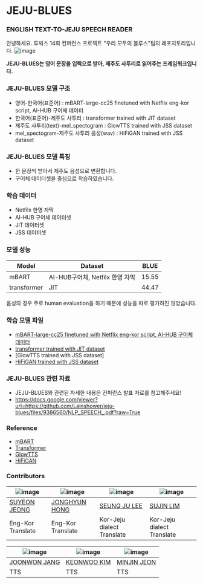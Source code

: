 JEJU-BLUES
======
### ENGLISH TEXT-TO-JEJU SPEECH READER
안녕하세요. 투빅스 14회 컨퍼런스 프로젝트 "우리 모두의 블루스"팀의 레포지토리입니다.
![image](https://user-images.githubusercontent.com/68999203/185734999-5af55674-7373-4422-9f3b-f1b76d95f38a.png)

**JEJU-BLUES는 영어 문장을 입력으로 받아, 제주도 사투리로 읽어주는 프레임워크입니다.**

### JEJU-BLUES 모델 구조
- 영어-한국어(표준어) : mBART-large-cc25 finetuned with Netflix eng-kor script, AI-HUB 구어체 데이터
- 한국어(표준어)-제주도 사투리 : transformer trained with JIT dataset
- 제주도 사투리(text)-mel_spectogram : GlowTTS trained with JSS dataset
- mel_spectogram-제주도 사투리 음성(wav) : HiFiGAN trained with JSS dataset

### JEJU-BLUES 모델 특징
- 한 문장씩 받아서 제주도 음성으로 변환합니다.
- 구어체 데이터셋을 중심으로 학습하였습니다.

### 학습 데이터
- Netfilx 한영 자막
- AI-HUB 구어체 데이터셋
- JIT 데이터셋
- JSS 데이터셋

### 모델 성능
Model| Dataset|BLUE|
---|-----|---|
mBART|AI-HUB구어체, Netfilx 한영 자막|15.55|
transformer|JIT|44.47|

음성의 경우 주로 human evaluation을 하기 때문에 성능을 따로 평가하진 않았습니다.

### 학습 모델 파일
- [mBART-large-cc25 finetuned with Netflix eng-kor script, AI-HUB 구어체 데이터](https://drive.google.com/drive/folders/1-kkk5d2vFzghxPRDuvkKB2dneR16bxOx?usp=sharing)
- [transformer trained with JIT dataset](https://drive.google.com/file/d/11EIMiCl2-c9o6gq3kPVGyFdGYPZnToh5/view?usp=sharing)
- [GlowTTS trained with JSS dataset]
- [HiFiGAN trained with JSS dataset](https://drive.google.com/drive/folders/1AZw5xjjQqOhfUuyre0yPCKyQrVN6yOEW?usp=sharing)

### JEJU-BLUES 관련 자료
- JEJU-BLUES와 관련된 자세한 내용은 컨퍼런스 발표 자료를 참고해주세요!
- https://docs.google.com/viewer?url=https://github.com/Lainshower/jeju-blues/files/9386560/NLP_SPEECH_.pdf?raw=True

### Reference
- [mBART](https://github.com/facebookresearch/fairseq/tree/main/examples/mbart)
- [Transformer](https://github.com/pytorch/fairseq)
- [GlowTTS]()
- [HiFiGAN](https://github.com/jik876/hifi-gan)
### Contributors
![image](https://user-images.githubusercontent.com/68999203/185737859-5befa5fa-0cc2-4832-bdb3-010f7f81e5c2.png) | ![image](https://user-images.githubusercontent.com/68999203/185738044-f7ed2c4a-72f4-4f28-aa49-1af3aa331ded.png) | ![image](https://user-images.githubusercontent.com/68999203/185738193-b88c7e6d-f03a-41d3-9ce8-e92d04d95969.png) | ![image](https://user-images.githubusercontent.com/68999203/185738756-11c5e388-6e69-4835-9a5c-df8b8d5b7732.png)|
---|---|---|---|
[SUYEON JEONG](https://github.com/fromslow)|[JONGHYUN HONG](https://github.com/jody1188) | [SEUNG JU LEE](https://github.com/) | [SUJIN LIM](https://github.com/sujjin)
Eng-Kor Translate|Eng-Kor Translate|Kor-Jeju dialect Translate|Kor-Jeju dialect Translate|

![image](https://user-images.githubusercontent.com/68999203/185738871-94b76735-a24c-43f3-a735-03b6c8f9ae1a.png)|![image](https://user-images.githubusercontent.com/68999203/185738900-e9c9ff04-59cd-4483-aac7-5487ae64e187.png)|![image](https://user-images.githubusercontent.com/68999203/185738890-a850e71d-c483-48ff-a684-37e9a43d8f1b.png)|
---|---|---|
[JOONWON JANG](https://github.com/Lainshower)|[KEONWOO KIM](https://github.com/gunny97)|[MINJIN JEON](https://github.com/minjin-jeon)|
TTS|TTS|TTS|


